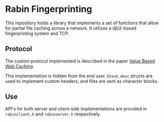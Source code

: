 # Rabin Fingerprinting


This repository holds a library that implements a set of functions that allow for partial file caching across a network. It utilizes a djb2-based fingerprinting system and TCP.


## Protocol

The custom protocol implemented is described in the paper [Value Based Web Caching](http://www.cs.berkeley.edu/~brewer/papers/vbwc.pdf).

This implementation is hidden from the end user. `block_desc` structs are used to implement custom headers, and files are sent as character blocks.


## Use

API's for both server and client-side implementations are provided in `rabinclient.h` and `rabinserver.h` respectively.




